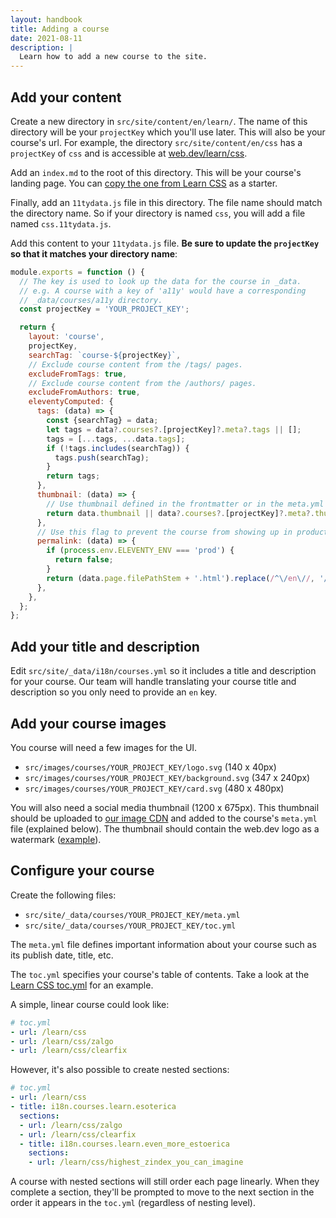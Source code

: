 ```yaml
---
layout: handbook
title: Adding a course
date: 2021-08-11
description: |
  Learn how to add a new course to the site.
---
```


## Add your content

Create a new directory in `src/site/content/en/learn/`. The name of this
directory will be your `projectKey` which you'll use later. This will also be
your course's url. For example, the directory `src/site/content/en/css` has a
`projectKey` of `css` and is accessible at [web.dev/learn/css](/learn/css).

Add an `index.md` to the root of this directory. This will be your course's
landing page. You can [copy the one from Learn CSS](https://github.com/GoogleChrome/web.dev/blob/main/src/site/content/en/learn/css/index.md) as a starter.

Finally, add an `11tydata.js` file in this directory. The file name should match
the directory name. So if your directory is named `css`, you will add a file
named `css.11tydata.js`.

Add this content to your `11tydata.js` file. **Be sure to update the
`projectKey` so that it matches your directory name**:

```js
module.exports = function () {
  // The key is used to look up the data for the course in _data.
  // e.g. A course with a key of 'a11y' would have a corresponding
  // _data/courses/a11y directory.
  const projectKey = 'YOUR_PROJECT_KEY';

  return {
    layout: 'course',
    projectKey,
    searchTag: `course-${projectKey}`,
    // Exclude course content from the /tags/ pages.
    excludeFromTags: true,
    // Exclude course content from the /authors/ pages.
    excludeFromAuthors: true,
    eleventyComputed: {
      tags: (data) => {
        const {searchTag} = data;
        let tags = data?.courses?.[projectKey]?.meta?.tags || [];
        tags = [...tags, ...data.tags];
        if (!tags.includes(searchTag)) {
          tags.push(searchTag);
        }
        return tags;
      },
      thumbnail: (data) => {
        // Use thumbnail defined in the frontmatter or in the meta.yml file.
        return data.thumbnail || data?.courses?.[projectKey]?.meta?.thumbnail;
      },
      // Use this flag to prevent the course from showing up in production.
      permalink: (data) => {
        if (process.env.ELEVENTY_ENV === 'prod') {
          return false;
        }
        return (data.page.filePathStem + '.html').replace(/^\/en\//, '/');
      },
    },
  };
};
```

## Add your title and description

Edit `src/site/_data/i18n/courses.yml` so it includes a title and description
for your course. Our team will handle translating your course title and
description so you only need to provide an `en` key.

## Add your course images

You course will need a few images for the UI.

- `src/images/courses/YOUR_PROJECT_KEY/logo.svg` (140 x 40px)
- `src/images/courses/YOUR_PROJECT_KEY/background.svg` (347 x 240px)
- `src/images/courses/YOUR_PROJECT_KEY/card.svg` (480 x 480px)

You will also need a social media thumbnail (1200 x 675px). This thumbnail
should be uploaded to [our image CDN](/markup-media/#using-the-images-cdn) and
added to the course's `meta.yml` file (explained below). The thumbnail should
contain the web.dev logo as a watermark ([example](https://web-dev.imgix.net/image/foR0vJZKULb5AGJExlazy1xYDgI2/VmeHSQWK5LExsQQ0gUxh.svg?auto=format&fit=max&w=1200&fm=auto)).

## Configure your course

Create the following files:

- `src/site/_data/courses/YOUR_PROJECT_KEY/meta.yml`
- `src/site/_data/courses/YOUR_PROJECT_KEY/toc.yml`

The `meta.yml` file defines important information about your course such as its
publish date, title, etc.

The `toc.yml` specifies your course's table of contents. Take a look at the
[Learn CSS toc.yml](https://github.com/GoogleChrome/web.dev/blob/main/src/site/_data/courses/css/toc.yml) for an example.

A simple, linear course could look like:

```yaml
# toc.yml
- url: /learn/css
- url: /learn/css/zalgo
- url: /learn/css/clearfix
```

However, it's also possible to create nested sections:

```yaml
# toc.yml
- url: /learn/css
- title: i18n.courses.learn.esoterica
  sections:
  - url: /learn/css/zalgo
  - url: /learn/css/clearfix
  - title: i18n.courses.learn.even_more_estoerica
    sections:
    - url: /learn/css/highest_zindex_you_can_imagine
```

A course with nested sections will still order each page linearly.
When they complete a section, they'll be prompted to move to the next section in the order it appears in the `toc.yml` (regardless of nesting level).
